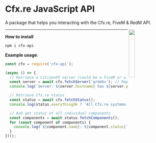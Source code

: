 # Cfx.re JavaScript API

A package that helps you interacting with the Cfx.re, FiveM & RedM API.

<img align="right" src="https://user-images.githubusercontent.com/42814853/180027603-514401ba-d6bb-425a-892c-0bc50bf38310.png" height=20% width=20%>

<hr>

**How to install**

```bash
npm i cfx-api
```

**Example usage**:

```js
const cfx = require('cfx-api');

(async () => {
  // Retrieve a CitizenFX server (could be a FiveM or a RedM server)
  const server = await cfx.fetchServer('qrbm5v'); // Replace "qrpm7v" with a server id
  console.log(`Server: ${server.hostname} has ${server.players.length} players online`);

  // Retrieve Cfx.re status
  const status = await cfx.fetchStatus();
  console.log(status.everythingOk ? 'All Cfx.re systems are operational' : 'Cfx.re is experiencing issues');

  // And get status of all individual components
  const components = await status.fetchComponents();
  for (const component of components) {
    console.log(`${component.name}: ${component.status}`);
  }
})();
